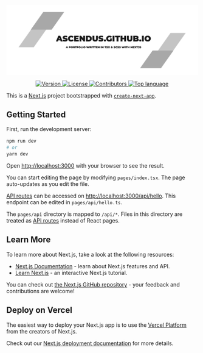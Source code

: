 <a href="https://github.com/Ascendus/ascendus.github.io">
    <img src="public/assets/img/aWjN7gDOFWzazRaKp8QK.svg" align="center">
</a>

<p align="center">
    <a href="https://github.com/Ascendus/ascendus.github.io/releases" target="_blank">
        <img alt="Version" src="https://img.shields.io/badge/version-1.0.0-blue.svg?style=for-the-badge&logo=github&cacheSeconds=2592000" />
    </a>
    <a href="https://opensource.org/licenses/BSD-3-Clause" target="_blank">
        <img alt="License" src="https://img.shields.io/github/license/Ascendus/ascendus.github.io?style=for-the-badge&logo=github" />
    </a>
    <a href="https://github.com/Ascendus/ascendus.github.io/contributors" target="_blank">
        <img alt="Contributors" src="https://img.shields.io/github/contributors/Ascendus/ascendus.github.io?style=for-the-badge&logo=github">
    </a>
    <a href="https://github.com/Astura-Studios/Astura/search?l=typescript" target="_blank">
        <img alt="Top language" src="https://img.shields.io/github/languages/top/Ascendus/ascendus.github.io?style=for-the-badge&logo=github">
    </a>
</p>

This is a [Next.js](https://nextjs.org/) project bootstrapped with [`create-next-app`](https://github.com/vercel/next.js/tree/canary/packages/create-next-app).

## Getting Started

First, run the development server:

```bash
npm run dev
# or
yarn dev
```

Open [http://localhost:3000](http://localhost:3000) with your browser to see the result.

You can start editing the page by modifying `pages/index.tsx`. The page auto-updates as you edit the file.

[API routes](https://nextjs.org/docs/api-routes/introduction) can be accessed on [http://localhost:3000/api/hello](http://localhost:3000/api/hello). This endpoint can be edited in `pages/api/hello.ts`.

The `pages/api` directory is mapped to `/api/*`. Files in this directory are treated as [API routes](https://nextjs.org/docs/api-routes/introduction) instead of React pages.

## Learn More

To learn more about Next.js, take a look at the following resources:

- [Next.js Documentation](https://nextjs.org/docs) - learn about Next.js features and API.
- [Learn Next.js](https://nextjs.org/learn) - an interactive Next.js tutorial.

You can check out [the Next.js GitHub repository](https://github.com/vercel/next.js/) - your feedback and contributions are welcome!

## Deploy on Vercel

The easiest way to deploy your Next.js app is to use the [Vercel Platform](https://vercel.com/new?utm_medium=default-template&filter=next.js&utm_source=create-next-app&utm_campaign=create-next-app-readme) from the creators of Next.js.

Check out our [Next.js deployment documentation](https://nextjs.org/docs/deployment) for more details.
